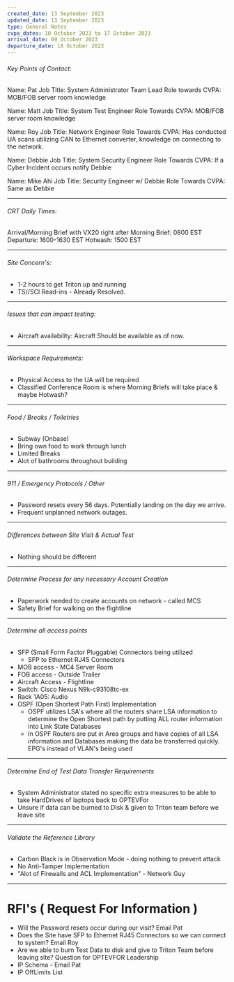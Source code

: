 ```yaml
---
created_date: 13 September 2023
updated_date: 13 September 2023
type: General Notes
cvpa_dates: 10 October 2023 to 17 October 2023
arrival_date: 09 October 2023
departure_date: 18 October 2023
---
```

###### Key Points of Contact:
Name: Pat
Job Title: System Administrator Team Lead
Role towards CVPA: MOB/FOB server room knowledge

Name: Matt
Job Title: System Test Engineer
Role Towards CVPA: MOB/FOB server room knowledge

Name: Roy
Job Title: Network Engineer
Role Towards CVPA: Has conducted UA scans utilizing CAN to Ethernet converter, knowledge on connecting to the network.

Name: Debbie
Job Title: System Security Engineer
Role Towards CVPA: If a Cyber Incident occurs notify Debbie

Name: Mike Ahi
Job Title: Security Engineer w/ Debbie
Role Towards CVPA: Same as Debbie

------------
###### CRT Daily Times:
Arrival/Morning Brief with VX20 right after Morning Brief: 0800 EST
Departure: 1600-1630 EST
Hotwash: 1500 EST

-----------
###### Site Concern's:
- 1-2 hours to get Triton up and running
- TS//SCI Read-ins - Already Resolved.
--------
###### Issues that can impact testing:
- Aircraft availability: Aircraft Should be available as of now.
---------
###### Workspace Requirements:
- Physical Access to the UA will be required 
- Classified Conference Room is where Morning Briefs will take place & maybe Hotwash?
----------
###### Food / Breaks / Toiletries
- Subway (Onbase)
- Bring own food to work through lunch
- Limited Breaks
- Alot of bathrooms throughout building
--------
###### 911 / Emergency Protocols / Other
- Password resets every 56 days. Potentially landing on the day we arrive.
- Frequent unplanned network outages.
-----
###### Differences between Site Visit & Actual Test
- Nothing should be different
--------
###### Determine Process for any necessary Account Creation
- Paperwork needed to create accounts on network - called MCS
- Safety Brief for walking on the flightline
-----
###### Determine all access points
- SFP (Small Form Factor Pluggable) Connectors being utilized
	- SFP to Ethernet RJ45 Connectors
- MOB access - MC4 Server Room
- FOB access - Outside Trailer
- Aircraft Access - Flightline
- Switch: Cisco Nexus N9k-c93108tc-ex
- Rack 1A05: Audio
-  OSPF (Open Shortest Path First) Implementation 
	- OSPF utilizes LSA's where all the routers share LSA information to determine the Open Shortest path by putting ALL router information into Link State Databases
	- In OSPF Routers are put in Area groups and have copies of all LSA information and Databases making the data be transferred quickly.
EPG's instead of VLAN's being used

------------

###### Determine End of Test Data Transfer Requirements
- System Administrator stated no specific extra measures to be able to take HardDrives of laptops back to OPTEVFor
- Unsure if data can be burned to DIsk & given to Triton team before we leave site

-------------
###### Validate the Reference Library
- Carbon Black is in Observation Mode - doing nothing to prevent attack
- No Anti-Tamper Implementation 
- "Alot of Firewalls and ACL Implementation" - Network Guy

------
# RFI's ( Request For Information )
- Will the Password resets occur during our visit?  Email Pat
- Does the Site have SFP to Ethernet RJ45 Connectors so we can connect to system? Email Roy
- Are we able to burn Test Data to disk and give to Triton Team before leaving site? Question for OPTEVFOR Leadership
- IP Schema - Email Pat
- IP OffLimits List


